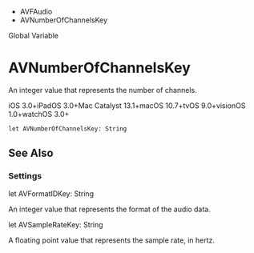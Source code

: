 

- AVFAudio
-  AVNumberOfChannelsKey 

Global Variable

# AVNumberOfChannelsKey

An integer value that represents the number of channels.

iOS 3.0+iPadOS 3.0+Mac Catalyst 13.1+macOS 10.7+tvOS 9.0+visionOS 1.0+watchOS 3.0+

``` source
let AVNumberOfChannelsKey: String
```

## See Also

### Settings

let AVFormatIDKey: String

An integer value that represents the format of the audio data.

let AVSampleRateKey: String

A floating point value that represents the sample rate, in hertz.

